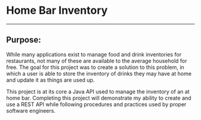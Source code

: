 # Home Bar Inventory

---

## Purpose:

While many applications exist to manage food and drink inventories for restaurants,
not many of these are available to the average household for free.
The goal for this project was to create a solution to this problem, in which a user
is able to store the inventory of drinks they may have at home and update it as things
are used up.

This project is at its core a Java API used to manage the inventory of an at home bar.
Completing this project will demonstrate my ability to create and use a REST API while 
following procedures and practices used by proper software engineers.

